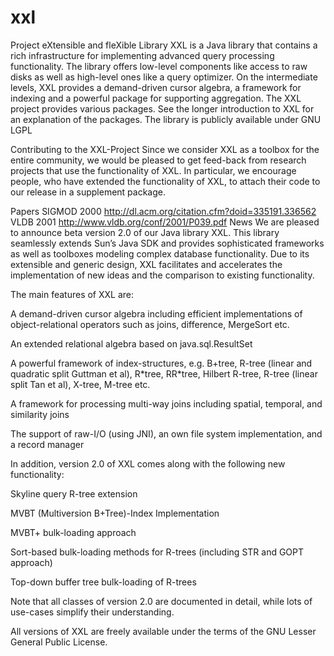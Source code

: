 # xxl
Project
eXtensible and fleXible Library
XXL is a Java library that contains a rich infrastructure for implementing advanced query processing functionality. The library offers low-level components like access to raw disks as well as high-level ones like a query optimizer. On the intermediate levels, XXL provides a demand-driven cursor algebra, a framework for indexing and a powerful package for supporting aggregation. The XXL project provides various packages. See the longer introduction to XXL for an explanation of the packages. The library is publicly available under GNU LGPL

Contributing to the XXL-Project
Since we consider XXL as a toolbox for the entire community, we would be pleased to get feed-back from research projects that use the functionality of XXL. In particular, we encourage people, who have extended the functionality of XXL, to attach their code to our release in a supplement package.

Papers
SIGMOD 2000 http://dl.acm.org/citation.cfm?doid=335191.336562
VLDB 2001 http://www.vldb.org/conf/2001/P039.pdf
News
We are pleased to announce beta version 2.0 of our Java library XXL. This library seamlessly extends Sun’s Java SDK and provides sophisticated frameworks as well as toolboxes modeling complex database functionality. Due to its extensible and generic design, XXL facilitates and accelerates the implementation of new ideas and the comparison to existing functionality.

The main features of XXL are:

A demand-driven cursor algebra including efficient implementations of object-relational operators such as joins, difference, MergeSort etc.

An extended relational algebra based on java.sql.ResultSet

A powerful framework of index-structures, e.g. B+tree, R-tree (linear and quadratic split Guttman et al), R\*tree, RR\*tree, 
Hilbert R-tree, R-tree (linear split Tan et al), X-tree, M-tree etc.

A framework for processing multi-way joins including spatial, temporal, and similarity joins

The support of raw-I/O (using JNI), an own file system implementation, and a record manager

In addition, version 2.0 of XXL comes along with the following new functionality:

Skyline query R-tree extension

MVBT (Multiversion B+Tree)-Index Implementation

MVBT+ bulk-loading approach

Sort-based bulk-loading methods for R-trees (including STR and GOPT approach)

Top-down buffer tree bulk-loading of R-trees

Note that all classes of version 2.0 are documented in detail, while lots of use-cases simplify their understanding.

All versions of XXL are freely available under the terms of the GNU Lesser General Public License.
